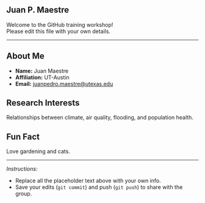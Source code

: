 ## Juan P. Maestre

Welcome to the GitHub training workshop!  
Please edit this file with your own details.

---

## About Me
- **Name:** Juan Maestre
- **Affiliation:** UT-Austin
- **Email:** juanpedro.maestre@utexas.edu  

## Research Interests
Relationships between climate, air quality, flooding, and population health. 

## Fun Fact
Love gardening and cats. 

---

*Instructions:*  
- Replace all the placeholder text above with your own info.  
- Save your edits (`git commit`) and push (`git push`) to share with the group.  
